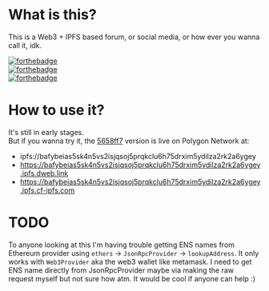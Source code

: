 # What is this?
This is a Web3 + IPFS based forum, or social media, or how ever you wanna call it, idk.

[![forthebadge](https://forthebadge.com/images/badges/0-percent-optimized.svg)](https://forthebadge.com) <br />
[![forthebadge](https://forthebadge.com/images/badges/60-percent-of-the-time-works-every-time.svg)](https://forthebadge.com) <br />
[![forthebadge](https://forthebadge.com/images/badges/powered-by-black-magic.svg)](https://forthebadge.com)

# How to use it?
It's still in early stages. <br />
But if you wanna try it, 
the [5658ff7](https://github.com/DeepDoge/web3-forum/commit/5658ff7d1aca824376bc5a3e24ba7cebdb7e1d16) version is live on Polygon Network at: <br /> 
- ipfs://bafybeias5sk4n5vs2isjqsoj5prqkclu6h75drxim5ydilza2rk2a6ygey
- https://bafybeias5sk4n5vs2isjqsoj5prqkclu6h75drxim5ydilza2rk2a6ygey.ipfs.dweb.link
- https://bafybeias5sk4n5vs2isjqsoj5prqkclu6h75drxim5ydilza2rk2a6ygey.ipfs.cf-ipfs.com

# TODO
To anyone looking at this I'm having trouble getting ENS names from Ethereum provider using `ethers` -> `JsonRpcProvider` -> `lookupAddress`.
It only works with `Web3Provider` aka the web3 wallet like metamask. I need to get ENS name directly from JsonRpcProvider maybe via making the raw request myself but not sure how atm. It would be cool if anyone can help :)
